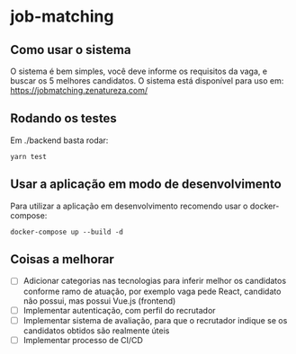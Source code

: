 # job-matching

## Como usar o sistema

O sistema é bem simples, você deve informe os requisitos da vaga, e buscar os 5 melhores candidatos.
O sistema está disponível para uso em: https://jobmatching.zenatureza.com/

## Rodando os testes

Em ./backend basta rodar:

```shell
yarn test
```

## Usar a aplicação em modo de desenvolvimento

Para utilizar a aplicação em desenvolvimento recomendo usar o docker-compose:

```shell
docker-compose up --build -d
```

## Coisas a melhorar

- [ ] Adicionar categorias nas tecnologias para inferir melhor os candidatos conforme ramo de atuação, por exemplo vaga pede React, candidato não possui, mas possui Vue.js (frontend)
- [ ] Implementar autenticação, com perfil do recrutador
- [ ] Implementar sistema de avaliação, para que o recrutador indique se os candidatos obtidos são realmente úteis
- [ ] Implementar processo de CI/CD
